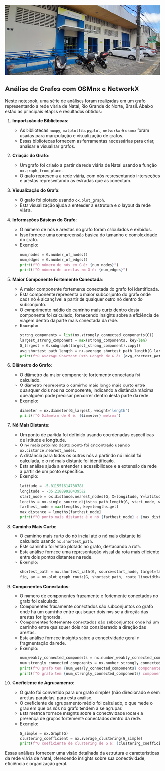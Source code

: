 ![Correios](./imgs/correios.jpg)

## Análise de Grafos com OSMnx e NetworkX

Neste notebook, uma série de análises foram realizadas em um grafo representando a rede viária de Natal, Rio Grande do Norte, Brasil. Abaixo estão as principais etapas e resultados obtidos:

1. **Importação de Bibliotecas**:
    - As bibliotecas `numpy`, `matplotlib.pyplot`, `networkx` e `osmnx` foram usadas para manipulação e visualização de grafos.
    - Essas bibliotecas fornecem as ferramentas necessárias para criar, analisar e visualizar grafos.

2. **Criação do Grafo**:
    - Um grafo foi criado a partir da rede viária de Natal usando a função `ox.graph_from_place`.
    - O grafo representa a rede viária, com nós representando interseções e arestas representando as estradas que as conectam.

3. **Visualização do Grafo**:
    - O grafo foi plotado usando `ox.plot_graph`.
    - Esta visualização ajuda a entender a estrutura e o layout da rede viária.

4. **Informações Básicas do Grafo**:
    - O número de nós e arestas no grafo foram calculados e exibidos.
    - Isso fornece uma compreensão básica do tamanho e complexidade do grafo.
    - Exemplo:
      ```python
      num_nodes = G.number_of_nodes()
      num_edges = G.number_of_edges()
      print(f"O número de nós em G é: {num_nodes}")
      print(f"O número de arestas em G é: {num_edges}")
      ```

5. **Maior Componente Fortemente Conectada**:
    - A maior componente fortemente conectada do grafo foi identificada.
    - Esta componente representa o maior subconjunto do grafo onde cada nó é alcançável a partir de qualquer outro nó dentro do subconjunto.
    - O comprimento médio do caminho mais curto dentro desta componente foi calculado, fornecendo insights sobre a eficiência de viagem dentro da parte mais conectada da rede.
    - Exemplo:
      ```python
      strong_components = list(nx.strongly_connected_components(G))
      largest_strong_component = max(strong_components, key=len)
      G_largest = G.subgraph(largest_strong_component).copy()
      avg_shortest_path_length = nx.average_shortest_path_length(G_largest, weight='length')
      print(f"O Average Shortest Path Length de G é: {avg_shortest_path_length} metros")
      ```

6. **Diâmetro do Grafo**:
    - O diâmetro da maior componente fortemente conectada foi calculado.
    - O diâmetro representa o caminho mais longo mais curto entre quaisquer dois nós na componente, indicando a distância máxima que alguém pode precisar percorrer dentro desta parte da rede.
    - Exemplo:
      ```python
      diameter = nx.diameter(G_largest, weight='length')
      print(f"O Diâmetro de G é: {diameter} metros")
      ```

7. **Nó Mais Distante**:
    - Um ponto de partida foi definido usando coordenadas específicas de latitude e longitude.
    - O nó mais próximo deste ponto foi encontrado usando `ox.distance.nearest_nodes`.
    - A distância para todos os outros nós a partir do nó inicial foi calculada, e o nó mais distante foi identificado.
    - Esta análise ajuda a entender a acessibilidade e a extensão da rede a partir de um ponto específico.
    - Exemplo:
      ```python
      latitude = -5.811551614738788
      longitude = -35.21889920439562
      start_node = ox.distance.nearest_nodes(G, X=longitude, Y=latitude)
      lengths = nx.single_source_dijkstra_path_length(G, start_node, weight='length')
      farthest_node = max(lengths, key=lengths.get)
      max_distance = lengths[farthest_node]
      print(f"O ponto mais distante é o nó {farthest_node} a {max_distance:.2f} metros.")
      ```

8. **Caminho Mais Curto**:
    - O caminho mais curto do nó inicial até o nó mais distante foi calculado usando `nx.shortest_path`.
    - Este caminho foi então plotado no grafo, destacando a rota.
    - Esta análise fornece uma representação visual da rota mais eficiente entre dois pontos distantes na rede.
    - Exemplo:
      ```python
      shortest_path = nx.shortest_path(G, source=start_node, target=farthest_node, weight='length')
      fig, ax = ox.plot_graph_route(G, shortest_path, route_linewidth=2, edge_linewidth=0.5, node_size=0, bgcolor='k')
      ```

9. **Componentes Conectados**:
    - O número de componentes fracamente e fortemente conectados no grafo foi calculado.
    - Componentes fracamente conectados são subconjuntos do grafo onde há um caminho entre quaisquer dois nós se a direção das arestas for ignorada.
    - Componentes fortemente conectados são subconjuntos onde há um caminho entre quaisquer dois nós considerando a direção das arestas.
    - Esta análise fornece insights sobre a conectividade geral e fragmentação da rede.
    - Exemplo:
      ```python
      num_weakly_connected_components = nx.number_weakly_connected_components(G)
      num_strongly_connected_components = nx.number_strongly_connected_components(G)
      print(f"O grafo tem {num_weakly_connected_components} componentes fracamente conectados.")
      print(f"O grafo tem {num_strongly_connected_components} componentes fortemente conectados.")
      ```

10. **Coeficiente de Agrupamento**:
     - O grafo foi convertido para um grafo simples (não direcionado e sem arestas paralelas) para esta análise.
     - O coeficiente de agrupamento médio foi calculado, o que mede o grau em que os nós no grafo tendem a se agrupar.
     - Esta métrica fornece insights sobre a conectividade local e a presença de grupos fortemente conectados dentro da rede.
     - Exemplo:
       ```python
       G_simple = nx.Graph(G)
       clustering_coefficient = nx.average_clustering(G_simple)
       print(f"O coeficiente de clustering de G é: {clustering_coefficient}")
       ```

Essas análises fornecem uma visão detalhada da estrutura e características da rede viária de Natal, oferecendo insights sobre sua conectividade, eficiência e organização geral.